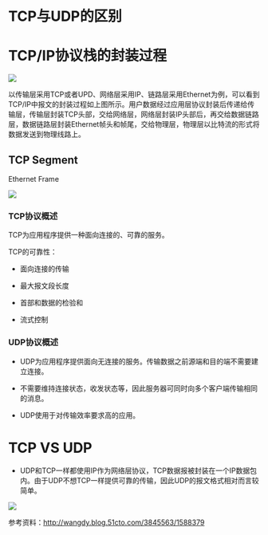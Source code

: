 # TCP与UDP的区别

# TCP/IP协议栈的封装过程

![](http://s3.51cto.com/wyfs02/M01/54/A0/wKioL1SIB9bQaJBVAAGxIUxvNyc832.jpg)

以传输层采用TCP或者UPD、网络层采用IP、链路层采用Ethernet为例，可以看到TCP/IP中报文的封装过程如上图所示。用户数据经过应用层协议封装后传递给传输层，传输层封装TCP头部，交给网络层，网络层封装IP头部后，再交给数据链路层，数据链路层封装Ethernet帧头和帧尾，交给物理层，物理层以比特流的形式将数据发送到物理线路上。

## TCP Segment

Ethernet Frame

![](http://s3.51cto.com/wyfs02/M01/54/A2/wKiom1SIB0CA7CtDAADq-b6k7KM867.jpg)

### TCP协议概述

TCP为应用程序提供一种面向连接的、可靠的服务。

TCP的可靠性：

* 面向连接的传输

* 最大报文段长度

* 首部和数据的检验和

* 流式控制

### UDP协议概述

* UDP为应用程序提供面向无连接的服务。传输数据之前源端和目的端不需要建立连接。

* 不需要维持连接状态，收发状态等，因此服务器可同时向多个客户端传输相同的消息。

* UDP使用于对传输效率要求高的应用。

# TCP VS UDP

* UDP和TCP一样都使用IP作为网络层协议，TCP数据报被封装在一个IP数据包内。由于UDP不想TCP一样提供可靠的传输，因此UDP的报文格式相对而言较简单。

![](http://s3.51cto.com/wyfs02/M02/54/A0/wKioL1SICFyyZNXSAAFY4J3hgbU169.jpg)

参考资料：http://wangdy.blog.51cto.com/3845563/1588379
